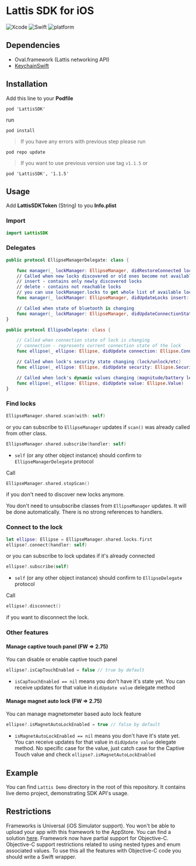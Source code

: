 # Lattis SDK for iOS
![Xcode](https://img.shields.io/badge/Xcode-10-blue.svg) ![Swift](https://img.shields.io/badge/Swift-4.2-orange.svg) ![platform](https://img.shields.io/badge/platform-iOS%2010.0%2B-lightgrey.svg)
## Dependencies

* Oval.framework (Lattis networking API)
* [KeychainSwift](https://github.com/evgenyneu/keychain-swift.git)

## Installation

Add this line to your **Podfile**
```PodFile
pod 'LattisSDK'
```
run
```
pod install
```

> If you have any errors with previous step please run

`pod repo update`

> If you want to use previous version use tag `v1.1.5` or

`pod 'LattisSDK', '1.1.5'`

## Usage

Add **LattisSDKToken** (String) to you **Info.plist**

### Import
```swift
import LattisSDK
```
### Delegates
```swift
public protocol EllipseManagerDelegate: class {

    func manager(_ lockManager: EllipseManager, didRestoreConnected locks: [Ellipse])
    // Called when new locks discovered or old ones become not available
    // insert - contains only newly discovered locks
    // delete - contains not reachable locks
    // you can use lockManager.locks to get whole list of available locks
    func manager(_ lockManager: EllipseManager, didUpdateLocks insert: [Ellipse], delete: [Ellipse])

    // Called when state of bluetooth is changing
    func manager(_ lockManager: EllipseManager, didUpdateConnectionState connected: Bool)
}

public protocol EllipseDelegate: class {

    // Called when connection state of lock is changing
    // connection - represents current connection state of the lock
    func ellipse(_ ellipse: Ellipse, didUpdate connection: Ellipse.Connection)

    // Called when lock's security state changing (lock/unlock/etc)
    func ellipse(_ ellipse: Ellipse, didUpdate security: Ellipse.Security)

    // Called when lock's dynamic values changing (magnitude/battery level/RSSI)
    func ellipse(_ ellipse: Ellipse, didUpdate value: Ellipse.Value)
}
```

### Find locks
```swift
EllipseManager.shared.scan(with: self)
```

or you can subscribe to `EllipseManager` updates if `scan()` was already called from other class.
```swift
EllipseManager.shared.subscribe(handler: self)
```

* `self` (or any other object instance)  should confirm to `EllipseManagerDelegate` protocol

Call
```swift
EllipseManager.shared.stopScan()
```
if you don't need to discover new locks anymore.

You don't need to unsubscribe classes from `EllipseManager` updates. It will be done automatically. There is no strong references to handlers.

### Connect to the lock
```swift
let ellipse: Ellipse = EllipseManager.shared.locks.first
ellipse?.connect(handler: self)
```

or you can subscribe to lock updates if it's already connected
```swift
ellipse?.subscribe(self)
```

* `self` (or any other object instance)  should confirm to `EllipseDelegate` protocol

Call
```swift
ellipse?.disconnect()
```
if you want to disconnect the lock.

### Other features

#### Manage captive touch panel (FW => 2.75)

You can disable or enable captive touch panel
```swift
ellipse?.isCapTouchEnabled = false // true by default
```
* `isCapTouchEnabled == nil` means you don't have it's state yet. You can receive updates for that value in `didUpdate value` delegate method

#### Manage magnet auto lock (FW => 2.75)
You can  manage magnetometer based auto lock feature
```swift
ellipse?.isMagnetAutoLockEnabled = true // false by default
```
* `isMagnetAutoLockEnabled == nil` means you don't have it's state yet. You can receive updates for that value in `didUpdate value` delegate method. No specific case for the value, just catch case for the Captive Touch value and check `ellipse?.isMagnetAutoLockEnabled`

## Example
You can find `Lattis Demo` directory in the root of this repository. It contains live demo project, demonstrating SDK API's usage.

## Restrictions

Frameworks is Universal (iOS Simulator support). You won't be able to upload your app with this framework to the AppStore. You can find a solution [here]( https://stackoverflow.com/questions/49927498/ios-carthage-submit-to-app-store-issues-unsupported-architecture-invalid-segme).
Framework now have partial support for Objective-C.
Objective-C support restrictions related to using nested types and enum associated values.
To use this all the features with Objective-C code you should write a Swift wrapper.
